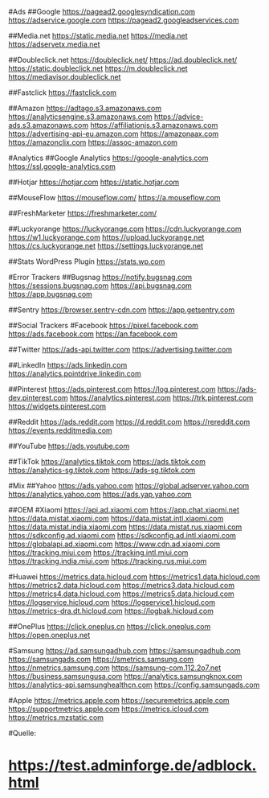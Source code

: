 #Ads
##Google
https://pagead2.googlesyndication.com
https://adservice.google.com
https://pagead2.googleadservices.com

##Media.net
https://static.media.net
https://media.net
https://adservetx.media.net

##Doubleclick.net
https://doubleclick.net/
https://ad.doubleclick.net/
https://static.doubleclick.net
https://m.doubleclick.net
https://mediavisor.doubleclick.net

##Fastclick
https://fastclick.com

##Amazon
https://adtago.s3.amazonaws.com
https://analyticsengine.s3.amazonaws.com
https://advice-ads.s3.amazonaws.com
https://affiliationjs.s3.amazonaws.com
https://advertising-api-eu.amazon.com
https://amazonaax.com
https://amazonclix.com
https://assoc-amazon.com

#Analytics
##Google Analytics
https://google-analytics.com
https://ssl.google-analytics.com
    
##Hotjar
https://hotjar.com
https://static.hotjar.com

##MouseFlow
https://mouseflow.com/
https://a.mouseflow.com

##FreshMarketer
https://freshmarketer.com/
    
##Luckyorange
https://luckyorange.com
https://cdn.luckyorange.com
https://w1.luckyorange.com
https://upload.luckyorange.net
https://cs.luckyorange.net
https://settings.luckyorange.net

##Stats WordPress Plugin
https://stats.wp.com

#Error Trackers
##Bugsnag
https://notify.bugsnag.com
https://sessions.bugsnag.com
https://api.bugsnag.com
https://app.bugsnag.com

##Sentry
https://browser.sentry-cdn.com
https://app.getsentry.com

##Social Trackers
#Facebook
https://pixel.facebook.com
https://ads.facebook.com
https://an.facebook.com

##Twitter
https://ads-api.twitter.com
https://advertising.twitter.com

##LinkedIn
https://ads.linkedin.com
https://analytics.pointdrive.linkedin.com

##Pinterest
https://ads.pinterest.com
https://log.pinterest.com
https://ads-dev.pinterest.com
https://analytics.pinterest.com
https://trk.pinterest.com
https://widgets.pinterest.com

##Reddit
https://ads.reddit.com
https://d.reddit.com
https://rereddit.com
https://events.redditmedia.com

##YouTube
https://ads.youtube.com

##TikTok
https://analytics.tiktok.com
https://ads.tiktok.com
https://analytics-sg.tiktok.com
https://ads-sg.tiktok.com

#Mix
##Yahoo
https://ads.yahoo.com
        https://global.adserver.yahoo.com
        https://analytics.yahoo.com
        https://ads.yap.yahoo.com

##OEM
#Xiaomi
https://api.ad.xiaomi.com
https://app.chat.xiaomi.net
https://data.mistat.xiaomi.com
https://data.mistat.intl.xiaomi.com
https://data.mistat.india.xiaomi.com
https://data.mistat.rus.xiaomi.com
https://sdkconfig.ad.xiaomi.com
https://sdkconfig.ad.intl.xiaomi.com
https://globalapi.ad.xiaomi.com
https://www.cdn.ad.xiaomi.com
https://tracking.miui.com
https://tracking.intl.miui.com
https://tracking.india.miui.com
https://tracking.rus.miui.com

#Huawei
https://metrics.data.hicloud.com
https://metrics1.data.hicloud.com
https://metrics2.data.hicloud.com
https://metrics3.data.hicloud.com
https://metrics4.data.hicloud.com
https://metrics5.data.hicloud.com 
https://logservice.hicloud.com
https://logservice1.hicloud.com
https://metrics-dra.dt.hicloud.com
https://logbak.hicloud.com

##OnePlus
https://click.oneplus.cn
https://click.oneplus.com
https://open.oneplus.net

#Samsung
https://ad.samsungadhub.com
https://samsungadhub.com
https://samsungads.com
https://smetrics.samsung.com
https://nmetrics.samsung.com
https://samsung-com.112.2o7.net
https://business.samsungusa.com
https://analytics.samsungknox.com
https://analytics-api.samsunghealthcn.com
https://config.samsungads.com

#Apple
https://metrics.apple.com
https://securemetrics.apple.com
https://supportmetrics.apple.com
https://metrics.icloud.com
https://metrics.mzstatic.com

#Quelle:
#    https://test.adminforge.de/adblock.html
